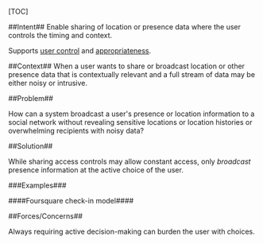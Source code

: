 [TOC]

##Intent##
Enable sharing of location or presence data where the user controls the timing and context.

Supports [user control](User-control) and [appropriateness](Appropriateness).

##Context##
When a user wants to share or broadcast location or other presence data that is contextually relevant and a full stream of data may be either noisy or intrusive.

##Problem##

How can a system broadcast a user's presence or location information to a social network without revealing sensitive locations or location histories or overwhelming recipients with noisy data?

##Solution##

While sharing access controls may allow constant access, only _broadcast_ presence information at the active choice of the user. 

###Examples###

####Foursquare check-in model####

##Forces/Concerns##

Always requiring active decision-making can burden the user with choices.